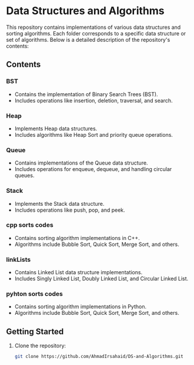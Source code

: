 # Data Structures and Algorithms

This repository contains implementations of various data structures and sorting algorithms. Each folder corresponds to a specific data structure or set of algorithms. Below is a detailed description of the repository's contents:

## Contents

### **BST**
- Contains the implementation of Binary Search Trees (BST).
- Includes operations like insertion, deletion, traversal, and search.

### **Heap**
- Implements Heap data structures.
- Includes algorithms like Heap Sort and priority queue operations.

### **Queue**
- Contains implementations of the Queue data structure.
- Includes operations for enqueue, dequeue, and handling circular queues.

### **Stack**
- Implements the Stack data structure.
- Includes operations like push, pop, and peek.

### **cpp sorts codes**
- Contains sorting algorithm implementations in C++.
- Algorithms include Bubble Sort, Quick Sort, Merge Sort, and others.

### **linkLists**
- Contains Linked List data structure implementations.
- Includes Singly Linked List, Doubly Linked List, and Circular Linked List.

### **pyhton sorts codes**
- Contains sorting algorithm implementations in Python.
- Algorithms include Bubble Sort, Quick Sort, Merge Sort, and others.

## Getting Started


1. Clone the repository:
   ```bash
   git clone https://github.com/AhmadIrsahaid/DS-and-Algorithms.git
